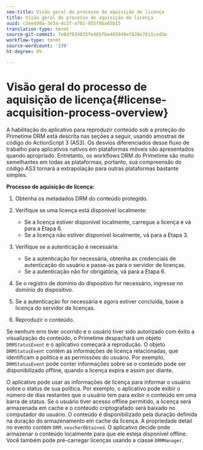 ```yaml
---
seo-title: Visão geral do processo de aquisição de licença
title: Visão geral do processo de aquisição de licença
uuid: c2eedd0a-3e3a-4c2f-a781-855f0ba65b15
translation-type: tm+mt
source-git-commit: 7e8df034035fe465fbe403949ef828e7811ced2e
workflow-type: tm+mt
source-wordcount: '339'
ht-degree: 0%

---
```



# Visão geral do processo de aquisição de licença{#license-acquisition-process-overview}

A habilitação do aplicativo para reproduzir conteúdo sob a proteção do Primetime DRM está descrita nas seções a seguir, usando amostras de código do ActionScript 3 (AS3). Os desvios diferenciados desse fluxo de trabalho para aplicativos nativos em plataformas móveis são apresentados quando apropriado. Entretanto, os workflows DRM do Primetime são muito semelhantes em todas as plataformas, portanto, sua compreensão do código AS3 tornará a extrapolação para outras plataformas bastante simples.

**Processo de aquisição de licença:**

1. Obtenha os metadados DRM do conteúdo protegido.
1. Verifique se uma licença está disponível localmente:

   * Se a licença estiver disponível localmente, carregue a licença e vá para a Etapa 6.
   * Se a licença não estiver disponível localmente, vá para a Etapa 3.

1. Verifique se a autenticação é necessária:

   * Se a autenticação for necessária, obtenha as credenciais de autenticação do usuário e passe-as para o servidor de licenças.
   * Se a autenticação não for obrigatória, vá para a Etapa 6.

1. Se o registro de domínio do dispositivo for necessário, ingresse no domínio do dispositivo.
1. Se a autenticação for necessária e agora estiver concluída, baixe a licença do servidor de licenças.
1. Reproduzir o conteúdo.

Se nenhum erro tiver ocorrido e o usuário tiver sido autorizado com êxito a visualização do conteúdo, o Primetime despachará um objeto `DRMStatusEvent` e o aplicativo começará a reprodução. O objeto `DRMStatusEvent` contém as informações de licença relacionadas, que identificam a política e as permissões do usuário. Por exemplo, `DRMStatusEvent` pode conter informações sobre se o conteúdo pode ser disponibilizado offline, quando a licença expira e assim por diante.

O aplicativo pode usar as informações de licença para informar o usuário sobre o status de sua política. Por exemplo, o aplicativo pode exibir o número de dias restantes que o usuário tem para exibir o conteúdo em uma barra de status. Se o usuário tiver acesso offline permitido, a licença será armazenada em cache e o conteúdo criptografado será baixado no computador do usuário. O conteúdo é disponibilizado pela duração definida na duração do armazenamento em cache da licença. A propriedade detail no evento contém `DRM.voucherObtained`. O aplicativo decide onde armazenar o conteúdo localmente para que ele esteja disponível offline. Você também pode pré-carregar licenças usando a classe `DRMManager`.
